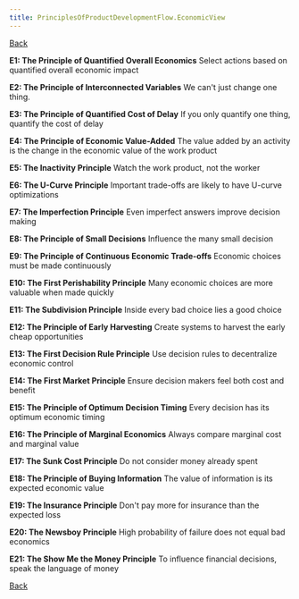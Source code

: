 ```yaml
---
title: PrinciplesOfProductDevelopmentFlow.EconomicView
---
```

[Back](PrinciplesOfProductDevelopmentFlow)

**E1: The Principle of Quantified Overall Economics**
Select actions based on quantified overall economic impact

**E2: The Principle of Interconnected Variables**
We can't just change one thing.

**E3:  The Principle of Quantified Cost of Delay**
If you only quantify one thing, quantify the cost of delay

**E4: The Principle of Economic Value-Added**
The value added by an activity is the change in the economic value of the work product

**E5: The Inactivity Principle**
Watch the work product, not the worker

**E6: The U-Curve Principle**
Important trade-offs are likely to have U-curve optimizations

**E7: The Imperfection Principle**
Even imperfect answers improve decision making

**E8: The Principle of Small Decisions**
Influence the many small decision

**E9: The Principle of Continuous Economic Trade-offs**
Economic choices must be made continuously

**E10: The First Perishability Principle**
Many economic choices are more valuable when made quickly

**E11: The Subdivision Principle**
Inside every bad choice lies a good choice

**E12: The Principle of Early Harvesting**
Create systems to harvest the early cheap opportunities

**E13: The First Decision Rule Principle**
Use decision rules to decentralize economic control

**E14: The First Market Principle**
Ensure decision makers feel both cost and benefit

**E15: The Principle of Optimum Decision Timing**
Every decision has its optimum economic timing

**E16: The Principle of Marginal Economics**
Always compare marginal cost and marginal value

**E17: The Sunk Cost Principle**
Do not consider money already spent

**E18: The Principle of Buying Information**
The value of information is its expected economic value

**E19: The Insurance Principle**
Don't pay more for insurance than the expected loss

**E20: The Newsboy Principle**
High probability of failure does not equal bad economics

**E21: The Show Me the Money Principle**
To influence financial decisions, speak the language of money

[Back](PrinciplesOfProductDevelopmentFlow)
